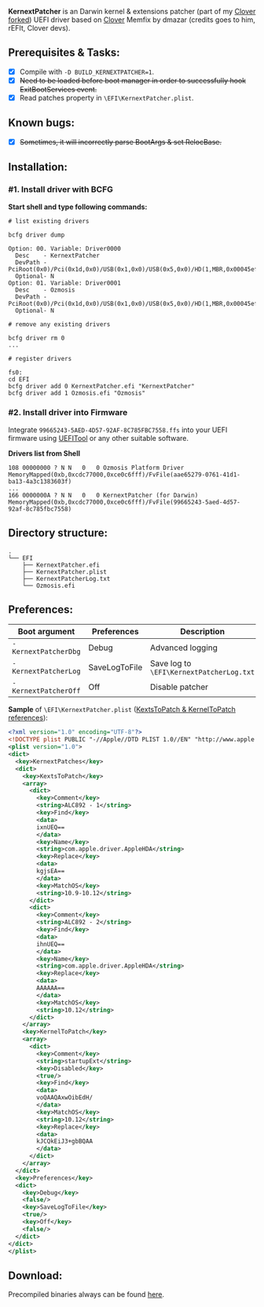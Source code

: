 **KernextPatcher** is an Darwin kernel & extensions patcher (part of my [Clover forked](https://github.com/cecekpawon/CloverPkg)) UEFI driver based on [Clover](https://sourceforge.net/p/cloverefiboot/) Memfix by dmazar (credits goes to him, rEFIt, Clover devs).

## Prerequisites & Tasks:

- [x] Compile with `-D BUILD_KERNEXTPATCHER=1`.
- [x] ~~Need to be loaded before boot manager in order to successfully hook ExitBootServices event.~~
- [x] Read patches property in `\EFI\KernextPatcher.plist`.

## Known bugs:

- [x] ~~Sometimes, it will incorrectly parse BootArgs & set RelocBase.~~

## Installation:

### \#1. Install driver with BCFG

**Start shell and type following commands:**

```
# list existing drivers

bcfg driver dump

Option: 00. Variable: Driver0000
  Desc    - KernextPatcher
  DevPath - PciRoot(0x0)/Pci(0x1d,0x0)/USB(0x1,0x0)/USB(0x5,0x0)/HD(1,MBR,0x00045ef5,0x1000,0x64000)/\EFI\KernextPatcher.efi
  Optional- N
Option: 01. Variable: Driver0001
  Desc    - Ozmosis
  DevPath - PciRoot(0x0)/Pci(0x1d,0x0)/USB(0x1,0x0)/USB(0x5,0x0)/HD(1,MBR,0x00045ef5,0x1000,0x64000)/\EFI\Ozmosis.efi
  Optional- N

# remove any existing drivers

bcfg driver rm 0
...

# register drivers

fs0:
cd EFI
bcfg driver add 0 KernextPatcher.efi "KernextPatcher"
bcfg driver add 1 Ozmosis.efi "Ozmosis"
```
### \#2. Install driver into Firmware

Integrate `99665243-5AED-4D57-92AF-8C785FBC7558.ffs` into your UEFI firmware using [UEFITool](https://github.com/LongSoft/UEFITool) or any other suitable software.

**Drivers list from Shell**
```
108 00000000 ? N N   0   0 Ozmosis Platform Driver             MemoryMapped(0xb,0xcdc77000,0xce0c6fff)/FvFile(aae65279-0761-41d1-ba13-4a3c1383603f)
...
166 0000000A ? N N   0   0 KernextPatcher (for Darwin)         MemoryMapped(0xb,0xcdc77000,0xce0c6fff)/FvFile(99665243-5aed-4d57-92af-8c785fbc7558)
```

## Directory structure:
```
.
└── EFI
    ├── KernextPatcher.efi
    ├── KernextPatcher.plist
    ├── KernextPatcherLog.txt
    └── Ozmosis.efi
```

## Preferences:

| Boot argument | Preferences | Description |
| --- | --- | --- |
| `-KernextPatcherDbg` | Debug | Advanced logging |
| `-KernextPatcherLog` | SaveLogToFile | Save log to `\EFI\KernextPatcherLog.txt` |
| `-KernextPatcherOff` | Off | Disable patcher |

**Sample** of `\EFI\KernextPatcher.plist` ([KextsToPatch & KernelToPatch references](https://github.com/cecekpawon/CloverPkg/wiki/Config)):
```xml
<?xml version="1.0" encoding="UTF-8"?>
<!DOCTYPE plist PUBLIC "-//Apple//DTD PLIST 1.0//EN" "http://www.apple.com/DTDs/PropertyList-1.0.dtd">
<plist version="1.0">
<dict>
  <key>KernextPatches</key>
  <dict>
    <key>KextsToPatch</key>
    <array>
      <dict>
        <key>Comment</key>
        <string>ALC892 - 1</string>
        <key>Find</key>
        <data>
        ixnUEQ==
        </data>
        <key>Name</key>
        <string>com.apple.driver.AppleHDA</string>
        <key>Replace</key>
        <data>
        kgjsEA==
        </data>
        <key>MatchOS</key>
        <string>10.9-10.12</string>
      </dict>
      <dict>
        <key>Comment</key>
        <string>ALC892 - 2</string>
        <key>Find</key>
        <data>
        ihnUEQ==
        </data>
        <key>Name</key>
        <string>com.apple.driver.AppleHDA</string>
        <key>Replace</key>
        <data>
        AAAAAA==
        </data>
        <key>MatchOS</key>
        <string>10.12</string>
      </dict>
    </array>
    <key>KernelToPatch</key>
    <array>
      <dict>
        <key>Comment</key>
        <string>startupExt</string>
        <key>Disabled</key>
        <true/>
        <key>Find</key>
        <data>
        voQAAQAxwOibEdH/
        </data>
        <key>MatchOS</key>
        <string>10.12</string>
        <key>Replace</key>
        <data>
        kJCQkEiJ3+gbBQAA
        </data>
      </dict>
    </array>
  </dict>
  <key>Preferences</key>
  <dict>
    <key>Debug</key>
    <false/>
    <key>SaveLogToFile</key>
    <true/>
    <key>Off</key>
    <false/>
  </dict>
</dict>
</plist>
```

## Download:

Precompiled binaries always can be found [here](https://1drv.ms/f/s!AjxLshYT0HDug0JUmVUbr1B-r0rh).